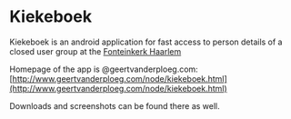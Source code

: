 # Kiekeboek

Kiekeboek is an android application for fast access to person details of a closed user group at the [Fonteinkerk
Haarlem](http://www.fonteinkerkhaarlem.nl/)

Homepage of the app is @geertvanderploeg.com:
[http://www.geertvanderploeg.com/node/kiekeboek.html](http://www.geertvanderploeg.com/node/kiekeboek.html)

Downloads and screenshots can be found there as well.
